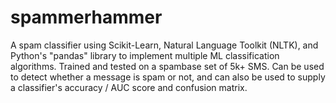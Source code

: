 # spammerhammer
A spam classifier using Scikit-Learn, Natural Language Toolkit (NLTK), and Python's "pandas" library to implement multiple ML classification algorithms. Trained and tested on a spambase set of 5k+ SMS. Can be used to detect whether a message is spam or not, and can also be used to supply a classifier's accuracy / AUC score and confusion matrix. 
